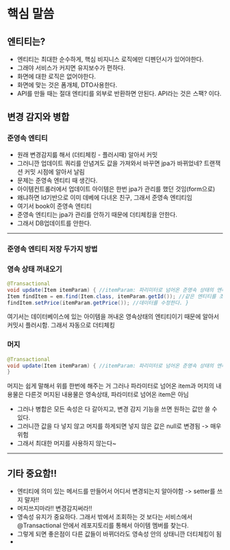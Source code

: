 # 핵심 말씀
## 엔티티는?
- 엔티티는 최대한 순수하게, 핵심 비지니스 로직에만 디펜던시가 있어야한다.
- 그래야 서비스가 커지면 유지보수가 편하다.
- 화면에 대한 로직은 없어야한다.
- 화면에 맞는 것은 폼개체, DTO사용한다.
- API를 만들 때는 절대 엔티티를 외부로 반환하면 안된다. API라는 것은 스팩? 이다.

## 변경 감지와 병합
### 준영속 엔티티
- 원래 변경감지륾 해서 (더티체킹 - 플러시때) 알아서 커밋
- 그러니깐 업데이트 쿼리를 안념겨도 값을 가져와서 바꾸면 jpa가 바뀌었네? 트랜잭션 커밋 시점에 알아서 날림
- 문제는 준영속 엔티티 때 생긴다.
- 아이템컨트롤러에서 업데이트 아이템은 한번 jpa가 관리를 했던 것임(form으로)
- 왜냐하면 Id기반으로 이미 데베에 다녀온 친구, 그래서 준영속 엔티티임
- 여기서 book이 준영속 엔티티
- 준영속 엔티티는 jpa가 관리를 안하기 때문에 더티체킹을 안한다.
- 그래서 DB업데이트를 안한다.
***
### 준영속 엔티티 저장 두가지 방법
### 영속 상태 꺼내오기
```java
@Transactional
void update(Item itemParam) { //itemParam: 파리미터로 넘어온 준영속 상태의 엔티티
Item findItem = em.find(Item.class, itemParam.getId()); //같은 엔티티를 조회한다.
findItem.setPrice(itemParam.getPrice()); //데이터를 수정한다. }
```
여기서는 데이터베이스에 있는 아이템을 꺼내온 영속상태의 엔티티이기 때문에 알아서 커밋시 플러시함.
그래서 자동으로 더티체킹

### 머지
```java
@Transactional
void update(Item itemParam) { //itemParam: 파리미터로 넘어온 준영속 상태의 엔티티 Item mergeItem = em.merge(itemParam);
}
```
머지는 쉽게 말해서 위를 한번에 해주는 거
그러나 파라미터로 넘어온 item과 머지의 내용물은 다른것
머지된 내용물은 영속상태, 파라미터로 넘어온 item은 아님
- 그러나 병합은 모든 속성은 다 갈아지고, 변경 감지 기능을 쓰면 원하는 값만 쓸 수 있다.
- 그러니깐 값을 다 넣지 않고 머지를 하게되면 넣지 않은 값은 null로 변경됨 -> 매우 위험
- 그래서 최대한 머지를 사용하지 않는다~
***
## 기타 중요함!!
- 엔티티에 의미 있는 메서드를 만들어서 어디서 변경되는지 알아야함 -> setter를 쓰지 말자!!
- 머지쓰지마라!! 변경감지써라!!
- 영속성 유지가 중요하다. 그래서 밖에서 조회하는 것 보다는 서비스에서 @Transactional 안에서 레포지토리를 통해서 아이템 멤버를 찾는다.
- 그렇게 되면 좋은점이 다른 값들이 바뀌더라도 영속성 안의 상태니깐 더티체킹이 됨
- 